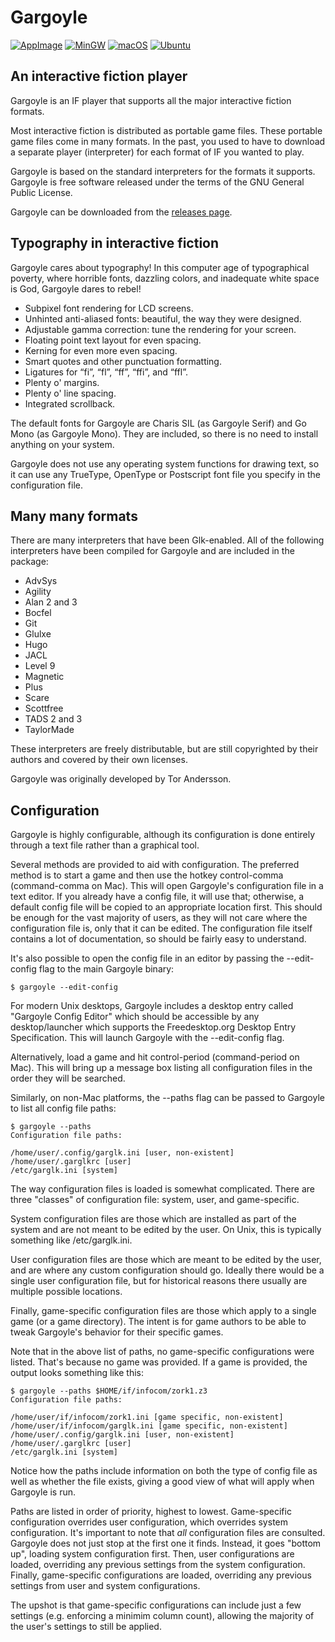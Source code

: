# Gargoyle

[![AppImage](https://github.com/garglk/garglk/actions/workflows/appimage.yml/badge.svg)](https://github.com/garglk/garglk/actions/workflows/appimage.yml)
[![MinGW](https://github.com/garglk/garglk/actions/workflows/mingw.yml/badge.svg)](https://github.com/garglk/garglk/actions/workflows/mingw.yml)
[![macOS](https://github.com/garglk/garglk/actions/workflows/macos-dmg.yml/badge.svg)](https://github.com/garglk/garglk/actions/workflows/macos-dmg.yml)
[![Ubuntu](https://github.com/garglk/garglk/actions/workflows/ubuntu-deb.yml/badge.svg)](https://github.com/garglk/garglk/actions/workflows/ubuntu-deb.yml)

## An interactive fiction player

Gargoyle is an IF player that supports all the major interactive fiction
formats.

Most interactive fiction is distributed as portable game files. These portable
game files come in many formats. In the past, you used to have to download a
separate player (interpreter) for each format of IF you wanted to play.

Gargoyle is based on the standard interpreters for the formats it supports.
Gargoyle is free software released under the terms of the GNU General Public
License.

Gargoyle can be downloaded from the [releases page](https://github.com/garglk/garglk/releases).

## Typography in interactive fiction

Gargoyle cares about typography! In this computer age of typographical poverty,
where horrible fonts, dazzling colors, and inadequate white space is God,
Gargoyle dares to rebel!

* Subpixel font rendering for LCD screens.
* Unhinted anti-aliased fonts: beautiful, the way they were designed.
* Adjustable gamma correction: tune the rendering for your screen.
* Floating point text layout for even spacing.
* Kerning for even more even spacing.
* Smart quotes and other punctuation formatting.
* Ligatures for “fi”, “fl”, “ff”, “ffi”, and “ffl”.
* Plenty o' margins.
* Plenty o' line spacing.
* Integrated scrollback.

The default fonts for Gargoyle are Charis SIL (as Gargoyle Serif) and Go Mono
(as Gargoyle Mono). They are included, so there is no need to install anything
on your system.

Gargoyle does not use any operating system functions for drawing text, so it can
use any TrueType, OpenType or Postscript font file you specify in the
configuration file.

## Many many formats

There are many interpreters that have been Glk-enabled. All of the following
interpreters have been compiled for Gargoyle and are included in the package:

* AdvSys
* Agility
* Alan 2 and 3
* Bocfel
* Git
* Glulxe
* Hugo
* JACL
* Level 9
* Magnetic
* Plus
* Scare
* Scottfree
* TADS 2 and 3
* TaylorMade

These interpreters are freely distributable, but are still copyrighted by their
authors and covered by their own licenses.

Gargoyle was originally developed by Tor Andersson.

## Configuration

Gargoyle is highly configurable, although its configuration is done entirely
through a text file rather than a graphical tool.

Several methods are provided to aid with configuration. The preferred method is
to start a game and then use the hotkey control-comma (command-comma on Mac).
This will open Gargoyle's configuration file in a text editor. If you already
have a config file, it will use that; otherwise, a default config file will be
copied to an appropriate location first. This should be enough for the vast
majority of users, as they will not care where the configuration file is, only
that it can be edited. The configuration file itself contains a lot of
documentation, so should be fairly easy to understand.

It's also possible to open the config file in an editor by passing the
--edit-config flag to the main Gargoyle binary:

    $ gargoyle --edit-config

For modern Unix desktops, Gargoyle includes a desktop entry called "Gargoyle
Config Editor" which should be accessible by any desktop/launcher which supports
the Freedesktop.org Desktop Entry Specification. This will launch Gargoyle with
the --edit-config flag.

Alternatively, load a game and hit control-period (command-period on Mac). This
will bring up a message box listing all configuration files in the order they
will be searched.

Similarly, on non-Mac platforms, the --paths flag can be passed to Gargoyle to
list all config file paths:

    $ gargoyle --paths
    Configuration file paths:

    /home/user/.config/garglk.ini [user, non-existent]
    /home/user/.garglkrc [user]
    /etc/garglk.ini [system]

The way configuration files is loaded is somewhat complicated. There are three
"classes" of configuration file: system, user, and game-specific.

System configuration files are those which are installed as part of the system
and are not meant to be edited by the user. On Unix, this is typically something
like /etc/garglk.ini.

User configuration files are those which are meant to be edited by the user, and
are where any custom configuration should go. Ideally there would be a single
user configuration file, but for historical reasons there usually are multiple
possible locations.

Finally, game-specific configuration files are those which apply to a single
game (or a game directory). The intent is for game authors to be able to tweak
Gargoyle's behavior for their specific games.

Note that in the above list of paths, no game-specific configurations were
listed. That's because no game was provided. If a game is provided, the output
looks something like this:

    $ gargoyle --paths $HOME/if/infocom/zork1.z3
    Configuration file paths:

    /home/user/if/infocom/zork1.ini [game specific, non-existent]
    /home/user/if/infocom/garglk.ini [game specific, non-existent]
    /home/user/.config/garglk.ini [user, non-existent]
    /home/user/.garglkrc [user]
    /etc/garglk.ini [system]

Notice how the paths include information on both the type of config file as well
as whether the file exists, giving a good view of what will apply when Gargoyle
is run.

Paths are listed in order of priority, highest to lowest. Game-specific
configuration overrides user configuration, which overrides system
configuration. It's important to note that _all_ configuration files are
consulted. Gargoyle does not just stop at the first one it finds. Instead, it
goes "bottom up", loading system configuration first. Then, user configurations
are loaded, overriding any previous settings from the system configuration.
Finally, game-specific configurations are loaded, overriding any previous
settings from user and system configurations.

The upshot is that game-specific configurations can include just a few settings
(e.g. enforcing a minimim column count), allowing the majority of the user's
settings to still be applied.
